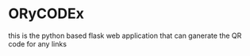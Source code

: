 # ORyCODEx
this is the python based flask web application that can ganerate the QR code for any links
